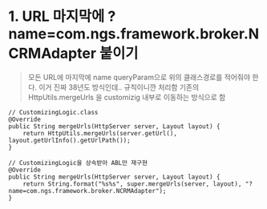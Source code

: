 # 1. URL 마지막에 ?name=com.ngs.framework.broker.NCRMAdapter 붙이기 
> 모든 URL에 마지막에 name queryParam으로 위의 클래스경로를 적어줘야 한다. 이거 진짜 38년도 방식인데.. 규칙이니깐 처리함
> 기존의 HttpUtils.mergeUrls 을 customizig 내부로 이동하는 방식으로 함

```
// CustomizingLogic.class
@Override
public String mergeUrls(HttpServer server, Layout layout) {
    return HttpUtils.mergeUrls(server.getUrl(), layout.getUrlInfo().getUrlPath());
}

// CustomizingLogic을 상속받아 ABL만 재구현
@Override
public String mergeUrls(HttpServer server, Layout layout) {
    return String.format("%s%s", super.mergeUrls(server, layout), "?name=com.ngs.framework.broker.NCRMAdapter");
}
```
